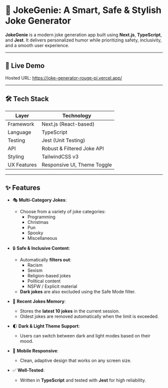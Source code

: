 # 🤖 JokeGenie: A Smart, Safe & Stylish Joke Generator

**JokeGenie** is a modern joke generation app built using **Next.js**, **TypeScript**, and **Jest**.
It delivers personalized humor while prioritizing safety, inclusivity, and a smooth user experience.

---

## 🚀 Live Demo

Hosted URL: https://joke-generator-rouge-pi.vercel.app/

---

## 🛠️ Tech Stack

| Layer         | Technology                |
|---------------|----------------------------|
| Framework     | Next.js (React-based)      |
| Language      | TypeScript                 |
| Testing       | Jest (Unit Testing)        |
| API           | Robust & Filtered Joke API |
| Styling       | TailwindCSS v3             |
| UX Features   | Responsive UI, Theme Toggle|

---

## ✨ Features

- 🎭 **Multi-Category Jokes**:
  - Choose from a variety of joke categories:
    - Programming
    - Christmas
    - Pun
    - Spooky
    - Miscellaneous

- 🔒 **Safe & Inclusive Content**:
  - Automatically **filters out**:
    - Racism
    - Sexism
    - Religion-based jokes
    - Political content
    - NSFW / Explicit material
  - **Dark jokes** are also excluded using the Safe Mode filter.

- 💾 **Recent Jokes Memory**:
  - Stores the **latest 10 jokes** in the current session.
  - Oldest jokes are removed automatically when the limit is exceeded.

- 🌓 **Dark & Light Theme Support**:
  - Users can switch between dark and light modes based on their mood.

- 📱 **Mobile Responsive**:
  - Clean, adaptive design that works on any screen size.

- ✅ **Well-Tested**:
  - Written in **TypeScript** and tested with **Jest** for high reliability.
